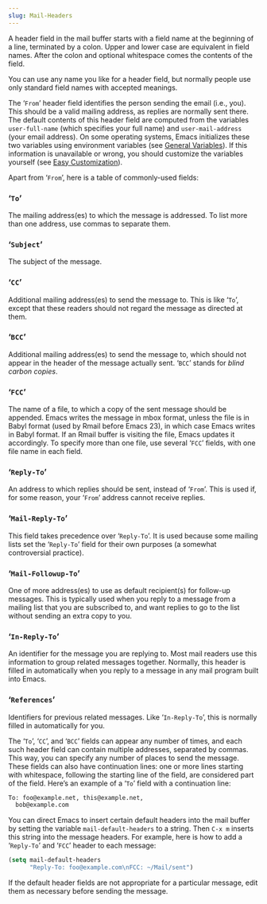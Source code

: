 ```yaml
---
slug: Mail-Headers
---
```


A header field in the mail buffer starts with a field name at the beginning of a line, terminated by a colon. Upper and lower case are equivalent in field names. After the colon and optional whitespace comes the contents of the field.

You can use any name you like for a header field, but normally people use only standard field names with accepted meanings.

The ‘`From`’ header field identifies the person sending the email (i.e., you). This should be a valid mailing address, as replies are normally sent there. The default contents of this header field are computed from the variables `user-full-name` (which specifies your full name) and `user-mail-address` (your email address). On some operating systems, Emacs initializes these two variables using environment variables (see [General Variables](General-Variables)). If this information is unavailable or wrong, you should customize the variables yourself (see [Easy Customization](Easy-Customization)).

Apart from ‘`From`’, here is a table of commonly-used fields:

### ‘`To`’

The mailing address(es) to which the message is addressed. To list more than one address, use commas to separate them.

### ‘`Subject`’

The subject of the message.

### ‘`CC`’

Additional mailing address(es) to send the message to. This is like ‘`To`’, except that these readers should not regard the message as directed at them.

### ‘`BCC`’

Additional mailing address(es) to send the message to, which should not appear in the header of the message actually sent. ‘`BCC`’ stands for *blind carbon copies*.

### ‘`FCC`’

The name of a file, to which a copy of the sent message should be appended. Emacs writes the message in mbox format, unless the file is in Babyl format (used by Rmail before Emacs 23), in which case Emacs writes in Babyl format. If an Rmail buffer is visiting the file, Emacs updates it accordingly. To specify more than one file, use several ‘`FCC`’ fields, with one file name in each field.

### ‘`Reply-To`’

An address to which replies should be sent, instead of ‘`From`’. This is used if, for some reason, your ‘`From`’ address cannot receive replies.

### ‘`Mail-Reply-To`’

This field takes precedence over ‘`Reply-To`’. It is used because some mailing lists set the ‘`Reply-To`’ field for their own purposes (a somewhat controversial practice).

### ‘`Mail-Followup-To`’

One of more address(es) to use as default recipient(s) for follow-up messages. This is typically used when you reply to a message from a mailing list that you are subscribed to, and want replies to go to the list without sending an extra copy to you.

### ‘`In-Reply-To`’

An identifier for the message you are replying to. Most mail readers use this information to group related messages together. Normally, this header is filled in automatically when you reply to a message in any mail program built into Emacs.

### ‘`References`’

Identifiers for previous related messages. Like ‘`In-Reply-To`’, this is normally filled in automatically for you.

The ‘`To`’, ‘`CC`’, and ‘`BCC`’ fields can appear any number of times, and each such header field can contain multiple addresses, separated by commas. This way, you can specify any number of places to send the message. These fields can also have continuation lines: one or more lines starting with whitespace, following the starting line of the field, are considered part of the field. Here’s an example of a ‘`To`’ field with a continuation line:

```lisp
To: foo@example.net, this@example.net,
  bob@example.com
```

You can direct Emacs to insert certain default headers into the mail buffer by setting the variable `mail-default-headers` to a string. Then `C-x m` inserts this string into the message headers. For example, here is how to add a ‘`Reply-To`’ and ‘`FCC`’ header to each message:

```lisp
(setq mail-default-headers
      "Reply-To: foo@example.com\nFCC: ~/Mail/sent")
```

If the default header fields are not appropriate for a particular message, edit them as necessary before sending the message.
